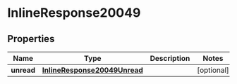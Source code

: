 

# InlineResponse20049


## Properties

Name | Type | Description | Notes
------------ | ------------- | ------------- | -------------
**unread** | [**InlineResponse20049Unread**](InlineResponse20049Unread.md) |  |  [optional]



